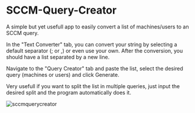 # SCCM-Query-Creator

A simple but yet usefull app to easily convert a list of machines/users to an SCCM query.

In the "Text Converter" tab, you can convert your string by selecting a default separator (; or ,) or even use your own. After the conversion, you should have a list separated by a new line.

Navigate to the "Query Creator" tab and paste the list, select the desired query (machines or users) and click Generate.

Very usefull if you want to split the list in multiple queries, just input the desired split and the program automatically does it.

![sccmquerycreator](https://user-images.githubusercontent.com/13455334/138367011-7a93b64d-f36d-49aa-81d0-1f0106b13a5b.gif)
